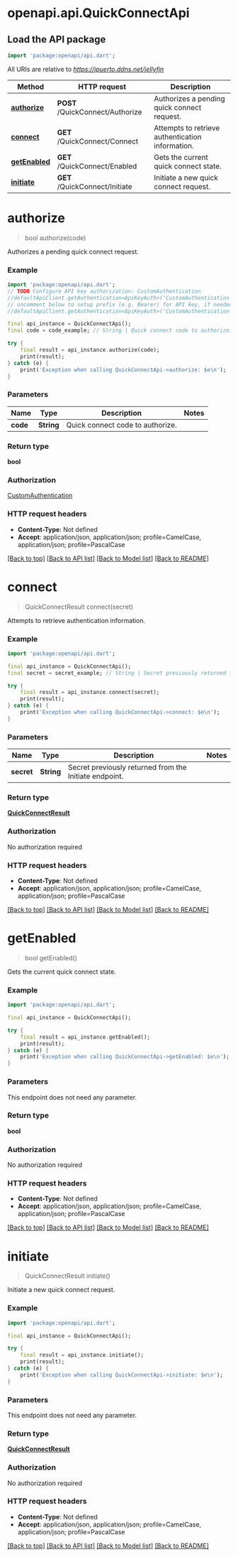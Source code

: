 # openapi.api.QuickConnectApi

## Load the API package
```dart
import 'package:openapi/api.dart';
```

All URIs are relative to *https://jpuerto.ddns.net/jellyfin*

Method | HTTP request | Description
------------- | ------------- | -------------
[**authorize**](QuickConnectApi.md#authorize) | **POST** /QuickConnect/Authorize | Authorizes a pending quick connect request.
[**connect**](QuickConnectApi.md#connect) | **GET** /QuickConnect/Connect | Attempts to retrieve authentication information.
[**getEnabled**](QuickConnectApi.md#getenabled) | **GET** /QuickConnect/Enabled | Gets the current quick connect state.
[**initiate**](QuickConnectApi.md#initiate) | **GET** /QuickConnect/Initiate | Initiate a new quick connect request.


# **authorize**
> bool authorize(code)

Authorizes a pending quick connect request.

### Example
```dart
import 'package:openapi/api.dart';
// TODO Configure API key authorization: CustomAuthentication
//defaultApiClient.getAuthentication<ApiKeyAuth>('CustomAuthentication').apiKey = 'YOUR_API_KEY';
// uncomment below to setup prefix (e.g. Bearer) for API key, if needed
//defaultApiClient.getAuthentication<ApiKeyAuth>('CustomAuthentication').apiKeyPrefix = 'Bearer';

final api_instance = QuickConnectApi();
final code = code_example; // String | Quick connect code to authorize.

try {
    final result = api_instance.authorize(code);
    print(result);
} catch (e) {
    print('Exception when calling QuickConnectApi->authorize: $e\n');
}
```

### Parameters

Name | Type | Description  | Notes
------------- | ------------- | ------------- | -------------
 **code** | **String**| Quick connect code to authorize. | 

### Return type

**bool**

### Authorization

[CustomAuthentication](../README.md#CustomAuthentication)

### HTTP request headers

 - **Content-Type**: Not defined
 - **Accept**: application/json, application/json; profile=CamelCase, application/json; profile=PascalCase

[[Back to top]](#) [[Back to API list]](../README.md#documentation-for-api-endpoints) [[Back to Model list]](../README.md#documentation-for-models) [[Back to README]](../README.md)

# **connect**
> QuickConnectResult connect(secret)

Attempts to retrieve authentication information.

### Example
```dart
import 'package:openapi/api.dart';

final api_instance = QuickConnectApi();
final secret = secret_example; // String | Secret previously returned from the Initiate endpoint.

try {
    final result = api_instance.connect(secret);
    print(result);
} catch (e) {
    print('Exception when calling QuickConnectApi->connect: $e\n');
}
```

### Parameters

Name | Type | Description  | Notes
------------- | ------------- | ------------- | -------------
 **secret** | **String**| Secret previously returned from the Initiate endpoint. | 

### Return type

[**QuickConnectResult**](QuickConnectResult.md)

### Authorization

No authorization required

### HTTP request headers

 - **Content-Type**: Not defined
 - **Accept**: application/json, application/json; profile=CamelCase, application/json; profile=PascalCase

[[Back to top]](#) [[Back to API list]](../README.md#documentation-for-api-endpoints) [[Back to Model list]](../README.md#documentation-for-models) [[Back to README]](../README.md)

# **getEnabled**
> bool getEnabled()

Gets the current quick connect state.

### Example
```dart
import 'package:openapi/api.dart';

final api_instance = QuickConnectApi();

try {
    final result = api_instance.getEnabled();
    print(result);
} catch (e) {
    print('Exception when calling QuickConnectApi->getEnabled: $e\n');
}
```

### Parameters
This endpoint does not need any parameter.

### Return type

**bool**

### Authorization

No authorization required

### HTTP request headers

 - **Content-Type**: Not defined
 - **Accept**: application/json, application/json; profile=CamelCase, application/json; profile=PascalCase

[[Back to top]](#) [[Back to API list]](../README.md#documentation-for-api-endpoints) [[Back to Model list]](../README.md#documentation-for-models) [[Back to README]](../README.md)

# **initiate**
> QuickConnectResult initiate()

Initiate a new quick connect request.

### Example
```dart
import 'package:openapi/api.dart';

final api_instance = QuickConnectApi();

try {
    final result = api_instance.initiate();
    print(result);
} catch (e) {
    print('Exception when calling QuickConnectApi->initiate: $e\n');
}
```

### Parameters
This endpoint does not need any parameter.

### Return type

[**QuickConnectResult**](QuickConnectResult.md)

### Authorization

No authorization required

### HTTP request headers

 - **Content-Type**: Not defined
 - **Accept**: application/json, application/json; profile=CamelCase, application/json; profile=PascalCase

[[Back to top]](#) [[Back to API list]](../README.md#documentation-for-api-endpoints) [[Back to Model list]](../README.md#documentation-for-models) [[Back to README]](../README.md)

